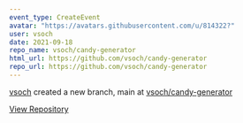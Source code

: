 ```yaml
---
event_type: CreateEvent
avatar: "https://avatars.githubusercontent.com/u/814322?"
user: vsoch
date: 2021-09-18
repo_name: vsoch/candy-generator
html_url: https://github.com/vsoch/candy-generator
repo_url: https://github.com/vsoch/candy-generator
---
```


<a href='https://github.com/vsoch' target='_blank'>vsoch</a> created a new branch, main at <a href='https://github.com/vsoch/candy-generator' target='_blank'>vsoch/candy-generator</a>

<a href='https://github.com/vsoch/candy-generator' target='_blank'>View Repository</a>